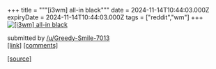 +++
title = """[i3wm] all-in black"""
date = 2024-11-14T10:44:03.000Z
expiryDate = 2024-11-14T10:44:03.000Z
tags = ["reddit","wm"]
+++
[![[i3wm] all-in black ](https://a.thumbs.redditmedia.com/CWRs-IZyCEhk0Blvnjt9RJ2vPeZE89N6lSxjrdiT-k0.jpg "[i3wm] all-in black ")](https://www.reddit.com/r/unixporn/comments/1gr22w8/i3wm_allin_black/)

submitted by [/u/Greedy-Smile-7013](https://www.reddit.com/user/Greedy-Smile-7013)  
[\[link\]](https://www.reddit.com/gallery/1gr22w8) [\[comments\]](https://www.reddit.com/r/unixporn/comments/1gr22w8/i3wm_allin_black/)

[[source]](https://www.reddit.com/r/unixporn/comments/1gr22w8/i3wm_allin_black/)
